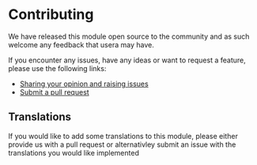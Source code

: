 # Contributing

We have released this module open source to the community and as such welcome
any feedback that usera may have.

If you encounter any issues, have any ideas or want to request a feature, please
use the following links:

 * [Sharing your opinion and raising issues](https://github.com/silvercommerce/checkout-agree-to-terms/issues)
 * [Submit a pull request](https://github.com/silvercommerce/checkout-agree-to-terms/pulls)

## Translations

If you would like to add some translations to this module, please either provide
us with a pull request or alternativley submit an issue with the translations you
would like implemented